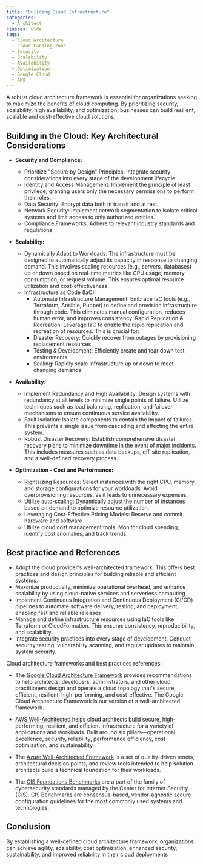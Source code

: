 ```yaml
---
title: "Building Cloud Infrastructure"
categories:
  - Architect
classes: wide
tags:
  - Cloud Arcitecture
  - Cloud Landing Zone
  - Security
  - Scalability
  - Availability
  - Optimization
  - Google Cloud
  - AWS
---
```

A robust cloud architecture framework is essential for organizations seeking to maximize the benefits of cloud computing. By prioritizing security, scalability, high availability, and optimization, businesses can build resilient, scalable and cost-effective cloud solutions.

## Building in the Cloud: Key Architectural Considerations

* **Security and Compliance:**
  * Prioritize "Secure by Design" Principles: Integrate security considerations into every stage of the development lifecycle.
  * Identity and Access Management: Implement the principle of least privilege, granting users only the necessary permissions to perform their roles.
  * Data Security: Encrypt data both in transit and at rest.
  * Network Security: Implement network segmentation to isolate critical systems and limit access to only authorized entities.
  * Compliance Frameworks: Adhere to relevant industry standards and regulations
    
* **Scalability:**
  * Dynamically Adapt to Workloads: The infrastructure must be designed to automatically adjust its capacity in response to changing demand. This involves scaling resources (e.g., servers, databases) up or down based on real-time metrics like CPU usage, memory consumption, or request volume. This ensures optimal resource utilization and cost-effectiveness.
  * Infrastructure as Code (IaC):
    * Automate Infrastructure Management: Embrace IaC tools (e.g., Terraform, Ansible, Puppet) to define and provision infrastructure through code. This eliminates manual configuration, reduces human error, and improves consistency.
Rapid Replication & Recreation: Leverage IaC to enable the rapid replication and recreation of resources. This is crucial for:
    * Disaster Recovery: Quickly recover from outages by provisioning replacement resources.
    * Testing & Development: Efficiently create and tear down test environments.
    * Scaling: Rapidly scale infrastructure up or down to meet changing demands.
* **Availability:**
  * Implement Redundancy and High Availability: Design systems with redundancy at all levels to minimize single points of failure. Utilize techniques such as load balancing, replication, and failover mechanisms to ensure continuous service availability.
  * Fault Isolation: Isolate components to contain the impact of failures. This prevents a single issue from cascading and affecting the entire system.
  * Robust Disaster Recovery: Establish comprehensive disaster recovery plans to minimize downtime in the event of major incidents. This includes measures such as data backups, off-site replication, and a well-defined recovery process.
* **Optimization - Cost and Performance:**
  * Rightsizing Resources: Select instances with the right CPU, memory, and storage configurations for your workloads. Avoid overprovisioning resources, as it leads to unnecessary expenses.   
  * Utilize auto-scaling: Dynamically adjust the number of instances based on demand to optimize resource utilization.
  * Leveraging Cost-Effective Pricing Models: Reserve and commit hardware and software
  * Utilize cloud cost management tools: Monitor cloud spending, identify cost anomalies, and track trends.
 
## Best practice and References 

* Adopt the cloud provider's well-architected framework. This offers best practices and design principles for building reliable and efficient systems.
* Maximize productivity, minimize operational overhead, and enhance scalability by using cloud-native services and serverless computing
* Implement Continuous Integration and Continuous Deployment (CI/CD) pipelines to automate software delivery, testing, and deployment, enabling fast and reliable releases
* Manage and define infrastructure resources using IaC tools like Terraform or CloudFormation. This ensures consistency, reproducibility, and scalability.
* Integrate security practices into every stage of development. Conduct security testing, vulnerability scanning, and regular updates to maintain system security.

Cloud architecture frameworks and best practices references: 

* The [Google Cloud Architecture Framework](https://cloud.google.com/architecture/framework) provides recommendations to help architects, developers, administrators, and other cloud practitioners design and operate a cloud topology that's secure, efficient, resilient, high-performing, and cost-effective. The Google Cloud Architecture Framework is our version of a well-architected framework.

* [AWS Well-Architected](https://aws.amazon.com/architecture/well-architected) helps cloud architects build secure, high-performing, resilient, and efficient infrastructure for a variety of applications and workloads. Built around six pillars—operational excellence, security, reliability, performance efficiency, cost optimization, and sustainability 

* The [Azure Well-Architected Framework](https://learn.microsoft.com/en-us/azure/well-architected/) is a set of quality-driven tenets, architectural decision points, and review tools intended to help solution architects build a technical foundation for their workloads.

* The [CIS Foundations Benchmarks](https://www.cisecurity.org/insights/blog/foundational-cloud-security-with-cis-benchmarks) are a part of the family of cybersecurity standards managed by the Center for Internet Security (CIS). CIS Benchmarks are consensus-based, vendor-agnostic secure configuration guidelines for the most commonly used systems and technologies.

## Conclusion 
By establishing a well-defined cloud architecture framework, organizations can achieve agility, scalability, cost optimization, enhanced security, sustainability, and improved reliability in their cloud deployments
